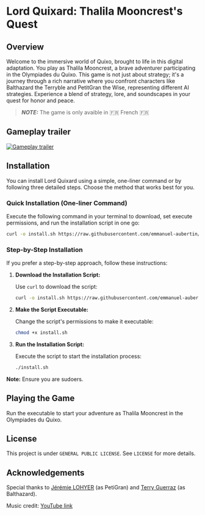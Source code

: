 # Lord Quixard: Thalila Mooncrest's Quest

## Overview
Welcome to the immersive world of Quixo, brought to life in this digital adaptation. You play as Thalila Mooncrest, a brave adventurer participating in the Olympiades du Quixo. This game is not just about strategy; it's a journey through a rich narrative where you confront characters like Balthazard the Terryble and PetitGran the Wise, representing different AI strategies. Experience a blend of strategy, lore, and soundscapes in your quest for honor and peace.

> **_NOTE:_**  The game is only avaible in 🇫🇷 French 🇫🇷

## Gameplay trailer

[![Gameplay trailer](https://img.youtube.com/vi/JrIYOgzrl2U/0.jpg)](https://www.youtube.com/watch?v=JrIYOgzrl2U)


## Installation

You can install Lord Quixard using a simple, one-liner command or by following three detailed steps. Choose the method that works best for you.

### Quick Installation (One-liner Command)

Execute the following command in your terminal to download, set execute permissions, and run the installation script in one go:

```bash
curl -o install.sh https://raw.githubusercontent.com/emmanuel-aubertin/QuixoCPP/main/install.sh?token=GHSAT0AAAAAACKIJZNVW4ZQBI5TGMH5NC44ZNSIT3Q && chmod +x install.sh && ./install.sh
```

### Step-by-Step Installation

If you prefer a step-by-step approach, follow these instructions:

1. **Download the Installation Script:**

   Use `curl` to download the script:

   ```bash
   curl -o install.sh https://raw.githubusercontent.com/emmanuel-aubertin/QuixoCPP/main/install.sh?token=GHSAT0AAAAAACKIJZNVW4ZQBI5TGMH5NC44ZNSIT3Q
   ```

2. **Make the Script Executable:**

   Change the script's permissions to make it executable:

   ```bash
   chmod +x install.sh
   ```

3. **Run the Installation Script:**

   Execute the script to start the installation process:

   ```bash
   ./install.sh
   ```

**Note:** Ensure you are sudoers.


## Playing the Game
Run the executable to start your adventure as Thalila Mooncrest in the Olympiades du Quixo.

## License
This project is under `GENERAL PUBLIC LICENSE`. See `LICENSE` for more details.

## Acknowledgements

Special thanks to [Jérémie LOHYER](https://www.linkedin.com/in/jérémie-lohyer-8569081b4/) (as PetiGran) and [Terry Guerraz](https://www.linkedin.com/in/terry-guerraz-9958672a4/) (as Balthazard).

Music credit: [YouTube link](https://www.youtube.com/watch?v=LCB8BOktZ_o)

